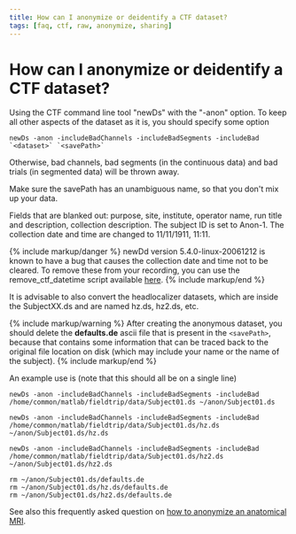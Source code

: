 ```yaml
---
title: How can I anonymize or deidentify a CTF dataset?
tags: [faq, ctf, raw, anonymize, sharing]
---
```


# How can I anonymize or deidentify a CTF dataset?

Using the CTF command line tool "newDs" with the "-anon" option. To keep all other aspects of the  dataset as it is, you should specify some option

    newDs -anon -includeBadChannels -includeBadSegments -includeBad `<dataset>` `<savePath>`

Otherwise, bad channels, bad segments (in the continuous data) and bad trials (in segmented data) will be thrown away.

Make sure the savePath has an unambiguous name, so that you don't mix up your data.

Fields that are blanked out: purpose, site, institute, operator name, run title and description, collection description. The subject ID is set to Anon-1. The collection date and time are changed to 11/11/1911, 11:11.

{% include markup/danger %}
newDd version 5.4.0-linux-20061212 is known to have a bug that causes the collection date and time not to be cleared. To remove these from your recording,  you can use the remove_ctf_datetime script available [here](https://github.com/robertoostenveld/bids-tools).
{% include markup/end %}

It is advisable to also convert the headlocalizer datasets, which are inside the SubjectXX.ds and are named hz.ds, hz2.ds, etc.

{% include markup/warning %}
After creating the anonymous dataset, you should delete the **defaults.de** ascii file that is present in the `<savePath>`, because that contains some information that can be traced back to the original file location on disk (which may include your name or the name of the subject).
{% include markup/end %}

An example use is (note that this should all be on a single line)

    newDs -anon -includeBadChannels -includeBadSegments -includeBad /home/common/matlab/fieldtrip/data/Subject01.ds ~/anon/Subject01.ds

    newDs -anon -includeBadChannels -includeBadSegments -includeBad /home/common/matlab/fieldtrip/data/Subject01.ds/hz.ds ~/anon/Subject01.ds/hz.ds

    newDs -anon -includeBadChannels -includeBadSegments -includeBad /home/common/matlab/fieldtrip/data/Subject01.ds/hz2.ds ~/anon/Subject01.ds/hz2.ds

    rm ~/anon/Subject01.ds/defaults.de
    rm ~/anon/Subject01.ds/hz.ds/defaults.de
    rm ~/anon/Subject01.ds/hz2.ds/defaults.de

See also this frequently asked question on [how to anonymize an anatomical MRI](/faq/how_can_i_anonymize_an_anatomical_mri ).
